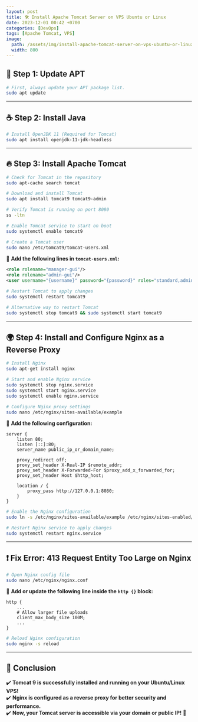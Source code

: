 ```yaml
---
layout: post
title: 🛠 Install Apache Tomcat Server on VPS Ubuntu or Linux
date: 2023-12-01 00:42 +0700
categories: [DevOps]
tags: [Apache Tomcat, VPS]
image:
  path: /assets/img/install-apache-tomcat-server-on-vps-ubuntu-or-linux/background.png
  width: 800
---
```

## 📌 Step 1: Update APT

```sh
# First, always update your APT package list.
sudo apt update
```

---

## ☕ Step 2: Install Java

```sh
# Install OpenJDK 11 (Required for Tomcat)
sudo apt install openjdk-11-jdk-headless
```

---

## 🔥 Step 3: Install Apache Tomcat

```sh
# Check for Tomcat in the repository
sudo apt-cache search tomcat

# Download and install Tomcat
sudo apt install tomcat9 tomcat9-admin

# Verify Tomcat is running on port 8080
ss -ltn

# Enable Tomcat service to start on boot
sudo systemctl enable tomcat9

# Create a Tomcat user
sudo nano /etc/tomcat9/tomcat-users.xml
```

📌 **Add the following lines in `tomcat-users.xml`:**

```xml
<role rolename="manager-gui"/>
<role rolename="admin-gui"/>
<user username="{username}" password="{password}" roles="standard,admin-gui,manager-gui"/>
```

```sh
# Restart Tomcat to apply changes
sudo systemctl restart tomcat9

# Alternative way to restart Tomcat
sudo systemctl stop tomcat9 && sudo systemctl start tomcat9
```

---

## 🌍 Step 4: Install and Configure Nginx as a Reverse Proxy

```sh
# Install Nginx
sudo apt-get install nginx

# Start and enable Nginx service
sudo systemctl stop nginx.service
sudo systemctl start nginx.service
sudo systemctl enable nginx.service

# Configure Nginx proxy settings
sudo nano /etc/nginx/sites-available/example
```

📌 **Add the following configuration:**

```nginx
server {
    listen 80;
    listen [::]:80;
    server_name public_ip_or_domain_name;

    proxy_redirect off;
    proxy_set_header X-Real-IP $remote_addr;
    proxy_set_header X-Forwarded-For $proxy_add_x_forwarded_for;
    proxy_set_header Host $http_host;

    location / {
        proxy_pass http://127.0.0.1:8080;
    }
}
```

```sh
# Enable the Nginx configuration
sudo ln -s /etc/nginx/sites-available/example /etc/nginx/sites-enabled/

# Restart Nginx service to apply changes
sudo systemctl restart nginx.service
```

---

## ❗ Fix Error: **413 Request Entity Too Large on Nginx**

```sh
# Open Nginx config file
sudo nano /etc/nginx/nginx.conf
```

📌 **Add or update the following line inside the `http {}` block:**

```nginx
http {
    ...
    # Allow larger file uploads
    client_max_body_size 100M;
    ...
}
```

```sh
# Reload Nginx configuration
sudo nginx -s reload
```

---

## 🎯 Conclusion

✔️ **Tomcat 9 is successfully installed and running on your Ubuntu/Linux VPS!**  
✔️ **Nginx is configured as a reverse proxy for better security and performance.**  
✔️ **Now, your Tomcat server is accessible via your domain or public IP!** 🚀